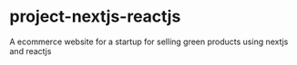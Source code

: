 # project-nextjs-reactjs
 A ecommerce website for a startup for selling green products using nextjs and reactjs
